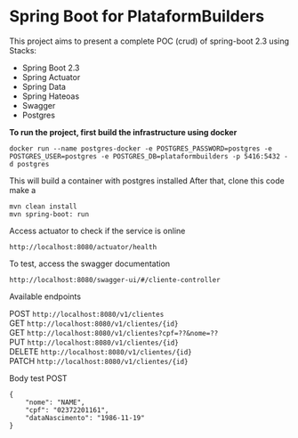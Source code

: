 # Spring Boot for PlataformBuilders

This project aims to present a complete POC (crud) of spring-boot 2.3 using
Stacks:

- Spring Boot 2.3
- Spring Actuator 
- Spring Data
- Spring Hateoas
- Swagger 
- Postgres

**To run the project, first build the infrastructure using docker**

 ```docker run --name postgres-docker -e POSTGRES_PASSWORD=postgres -e POSTGRES_USER=postgres -e POSTGRES_DB=plataformbuilders -p 5416:5432 -d postgres```
 
This will build a container with postgres installed
After that, clone this code make a
 
```mvn clean install ``` <br>
```mvn spring-boot: run```

Access actuator to check if the service is online

```http://localhost:8080/actuator/health``` 

To test, access the swagger documentation

```http://localhost:8080/swagger-ui/#/cliente-controller```

Available endpoints

POST ```http://localhost:8080/v1/clientes``` <br>
GET ```http://localhost:8080/v1/clientes/{id}```<br>
GET ```http://localhost:8080/v1/clientes?cpf=??&nome=??```<br>
PUT ```http://localhost:8080/v1/clientes/{id}```<br>
DELETE ```http://localhost:8080/v1/clientes/{id}```<br>
PATCH ```http://localhost:8080/v1/clientes/{id}```<br>

Body test POST

```
{
    "nome": "NAME",
    "cpf": "02372201161",
    "dataNascimento": "1986-11-19"
}
```
